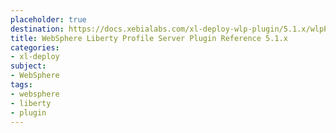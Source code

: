 ```yaml
---
placeholder: true
destination: https://docs.xebialabs.com/xl-deploy-wlp-plugin/5.1.x/wlpPluginManual.html
title: WebSphere Liberty Profile Server Plugin Reference 5.1.x
categories:
- xl-deploy
subject:
- WebSphere
tags:
- websphere
- liberty
- plugin
---
```

